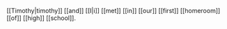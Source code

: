 [[Timothy|timothy]] [[and]] [[I|i]] [[met]] [[in]] [[our]] [[first]] [[homeroom]] [[of]] [[high]] [[school]].